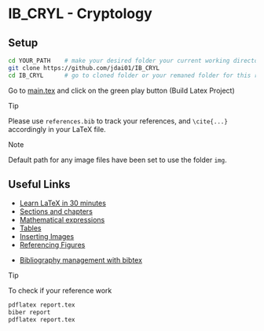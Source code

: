 # IB_CRYL - Cryptology

## Setup
```bash
cd YOUR_PATH    # make your desired folder your current working directory
git clone https://github.com/jdai01/IB_CRYL
cd IB_CRYL      # go to cloned folder or your remaned folder for this repository
```

Go to [main.tex](main.tex) and click on the green play button (Build Latex Project)


> [!TIP]
> Please use `references.bib` to track your references, and `\cite{...}` accordingly in your LaTeX file.

> [!NOTE]
> Default path for any image files have been set to use the folder `img`. 


## Useful Links
- [Learn LaTeX in 30 minutes](https://www.overleaf.com/learn/latex/Learn_LaTeX_in_30_minutes)
- [Sections and chapters](https://www.overleaf.com/learn/latex/Sections_and_chapters)
- [Mathematical expressions](https://www.overleaf.com/learn/latex/Mathematical_expressions)
- [Tables](https://www.overleaf.com/learn/latex/Tables)
- [Inserting Images](https://www.overleaf.com/learn/latex/Inserting_Images)
- [Referencing Figures](https://www.overleaf.com/learn/latex/Referencing_Figures)
<!-- - [Bibliography management in LaTeX](https://www.overleaf.com/learn/latex/Bibliography_management_in_LaTeX) -->
- [Bibliography management with bibtex](https://www.overleaf.com/learn/latex/Bibliography_management_with_bibtex)


> [!TIP]
> To check if your reference work
> ```bash
> pdflatex report.tex
> biber report
> pdflatex report.tex
> ```